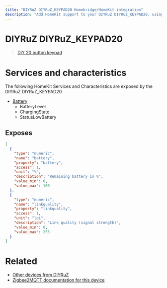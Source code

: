 ```yaml
---
title: "DIYRuZ DIYRuZ_KEYPAD20 Homebridge/HomeKit integration"
description: "Add HomeKit support to your DIYRuZ DIYRuZ_KEYPAD20, using Homebridge, Zigbee2MQTT and homebridge-z2m."
---
```

<!---
This file has been GENERATED using src/docgen/docgen.ts
DO NOT EDIT THIS FILE MANUALLY!
-->
# DIYRuZ DIYRuZ_KEYPAD20
> [DiY 20 button keypad](http://modkam.ru/?p=1114)


# Services and characteristics
The following HomeKit Services and Characteristics are exposed by
the DIYRuZ DIYRuZ_KEYPAD20

* [Battery](../../battery.md)
  * BatteryLevel
  * ChargingState
  * StatusLowBattery



## Exposes

```json
[
  {
    "type": "numeric",
    "name": "battery",
    "property": "battery",
    "access": 1,
    "unit": "%",
    "description": "Remaining battery in %",
    "value_min": 0,
    "value_max": 100
  },
  {
    "type": "numeric",
    "name": "linkquality",
    "property": "linkquality",
    "access": 1,
    "unit": "lqi",
    "description": "Link quality (signal strength)",
    "value_min": 0,
    "value_max": 255
  }
]
```

# Related
* [Other devices from DIYRuZ](../index.md#diyruz)
* [Zigbee2MQTT documentation for this device](https://www.zigbee2mqtt.io/devices/DIYRuZ_KEYPAD20.html)